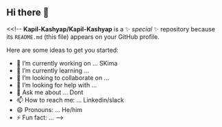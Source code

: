## Hi there 👋

<<!--
**Kapil-Kashyap/Kapil-Kashyap** is a ✨ _special_ ✨ repository because its `README.md` (this file) appears on your GitHub profile.
  
Here are some ideas to get you started:

- 🔭 I’m currently working on ... SKima
- 🌱 I’m currently learning ...
- 👯 I’m looking to collaborate on ...
- 🤔 I’m looking for help with ...
- 💬 Ask me about ... Dont
- 📫 How to reach me: ... Linkedin/slack
- 😄 Pronouns: ... He/him
- ⚡ Fun fact: ...
-->
